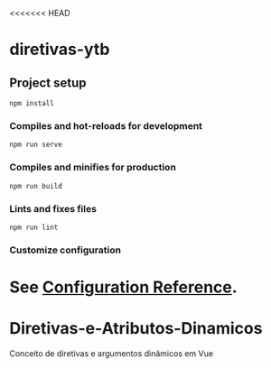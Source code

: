 <<<<<<< HEAD
# diretivas-ytb

## Project setup
```
npm install
```

### Compiles and hot-reloads for development
```
npm run serve
```

### Compiles and minifies for production
```
npm run build
```

### Lints and fixes files
```
npm run lint
```

### Customize configuration
See [Configuration Reference](https://cli.vuejs.org/config/).
=======
# Diretivas-e-Atributos-Dinamicos
Conceito de diretivas e argumentos dinâmicos em Vue 

